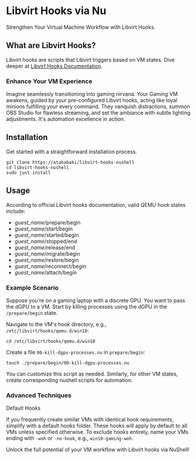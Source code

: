 # Libvirt Hooks via Nu

Strengthen Your Virtual Machine Workflow with Libvirt Hooks.

## What are Libvirt Hooks?

Libvirt hooks are scripts that Libvirt triggers based on VM states. Dive deeper at
[Libvirt Hooks Documentation](https://libvirt.org/hooks.html).

### Enhance Your VM Experience

Imagine seamlessly transitioning into gaming nirvana. Your Gaming VM awakens, guided
by your pre-configured Libvirt hooks, acting like loyal minions fulfilling your every
command. They vanquish distractions, summon OBS Studio for flawless streaming, and set
the ambiance with subtle lighting adjustments. It's automation excellence in action.

## Installation

Get started with a straightforward installation process.

```nu
git clone https://atahabaki/libvirt-hooks-nushell
cd libvirt-hooks-nushell
sudo just install
```

## Usage

According to official Libvirt hooks documentation, valid QEMU hook states include:

- *guest_name*/prepare/begin
- *guest_name*/start/begin
- *guest_name*/started/begin
- *guest_name*/stopped/end
- *guest_name*/release/end
- *guest_name*/migrate/begin
- *guest_name*/restore/begin
- *guest_name*/reconnect/begin
- *guest_name*/attach/begin

### Example Scenario

Suppose you're on a gaming laptop with a discrete GPU. You want to pass the dGPU to a VM.
Start by killing processes using the dGPU in the `/prepare/begin` state.

Navigate to the VM's hook directory, e.g., `/etc/libvirt/hooks/qemu.d/win10`:

```nu
cd /etc/libvirt/hooks/qemu.d/win10
```

Create a file `00-kill-dgpu-processes.nu` in `prepare/begin`:

```nu
touch ./prepare/begin/00-kill-dgpu-processes.nu
```

You can customize this script as needed. Similarly, for other VM states, create corresponding
nushell scripts for automation.

### Advanced Techniques

Default Hooks

If you frequently create similar VMs with identical hook requirements, simplify with a default
hooks folder. These hooks will apply by default to all VMs unless specified otherwise.
To exclude hooks entirely, name your VMs ending with `-woh` or `-no-hook`, e.g., `win10-gaming-woh`.

Unlock the full potential of your VM workflow with Libvirt hooks via NuShell!
